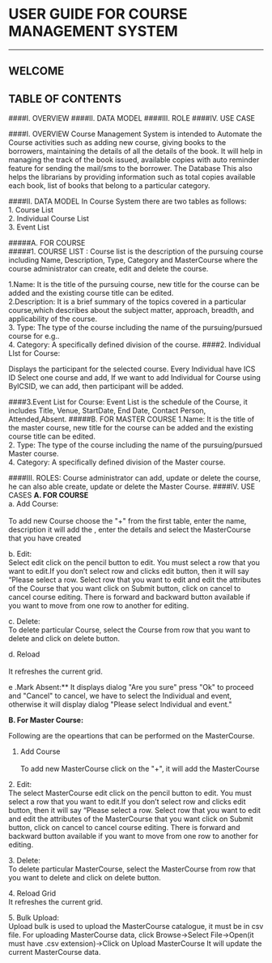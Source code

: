 # USER GUIDE FOR COURSE MANAGEMENT SYSTEM
****


## WELCOME

## TABLE OF CONTENTS

####I. OVERVIEW
####II. DATA MODEL
####III. ROLE
####IV. USE CASE

####I. OVERVIEW
Course Management System is intended to Automate the Course activities such as adding new course, giving books to the borrowers, maintaining the details of all the details of the book. It will help in managing the track of the book issued, available copies with auto reminder feature for sending the mail/sms to the borrower. The Database  This also helps the librarians by providing information such as total copies available each book, list of books that belong to a particular category. 

 
####II.	DATA MODEL
In Course System there are two tables as follows:
</br>1. Course List
</br>2. Individual Course List
</br>3. Event List
 

#####A.	FOR COURSE	
#####1.	COURSE LIST :
Course list is the description of the pursuing course including Name, Description, Type, Category and MasterCourse where the course administrator can create, edit and delete the course.
<P>1.Name:
It is the title of the pursuing course, new title for the course can be added and   the existing course title can be edited.
</br>2.Description:
It is a brief summary of the topics covered in a particular course,which describes about the subject matter, approach, breadth, and applicability of the course.
</br>3. Type:
The type of the course including the name of the pursuing/pursued course for e.g..
</br>4. Category:
A specifically defined division of the course.
####2. Individual LIst for Course:

Displays the participant for the selected course. Every Individual have ICS ID Select one course and add, If we want to add Individual for Course using ByICSID, we can add, then participant will be added.


####3.Event List for Course:
Event List is the schedule of the Course, it includes Title, Venue, StartDate, End Date, Contact Person, Attended,Absent.
#####B.	FOR MASTER COURSE
1.Name:
It is the title of the master course, new title for the course can be added and the existing course title can be edited.
</br>2. Type:
The type of the course including the name of the pursuing/pursued Master course.
</br>4. Category:
A specifically defined division of the Master course.

####III. ROLES:
Course administrator can add, update or delete the course, he can also able create, update or delete the Master Course.
####IV. USE CASES
**A.	FOR COURSE**
</BR>a.	Add Course:
	</br>	
	To add new Course choose  the "+" from the first table, enter the name, description it will add the , enter the details and select the MasterCourse that you have created
	
b.	Edit:
</br>
 Select edit click on the pencil button to edit. You must select a row that you want to edit.If you don’t select row and clicks edit button, then it will say “Please select a row. Select row that you want to edit and edit the attributes of the Course that you want click on Submit button, click on cancel to cancel course editing. There is forward and backward button available if you want to move from one row to another for editing.

c. Delete:
	</br>
		To delete particular Course, select the Course from row that you want to delete and click on delete button.

d.	Reload	
</br>
It refreshes the current grid.


e .Mark Absent:**
	It displays dialog "Are you sure" press "Ok" to proceed and "Cancel" to cancel, we have to select the Individual and event, otherwise it will display dialog "Please select Individual and event."
	
**B.	For Master Course:**


Following are the opeartions that can be performed on the MasterCourse.

1.	Add Course
	</br>	
To add new MasterCourse click on the "+", it will add the MasterCourse
	
<P>2.	Edit:
	</br>
	 The select MasterCourse edit click on the pencil button to edit. You must select a row that you want to edit.If you don’t select row and clicks edit button, then it will say “Please select a row. Select row that you want to edit and edit the attributes of the MasterCourse that you want click on Submit button, click on cancel to cancel course editing. There is forward and backward button available if you want to move from one row to another for editing.
	
<P>3. Delete:
</br>
To delete particular MasterCourse, select the MasterCourse from row that you want to delete and click on delete button.
<P>	4.	Reload Grid
</br>
	It refreshes the current grid.
<P>5. Bulk Upload:
</BR>Upload bulk is used to upload the MasterCourse catalogue, it must be in csv file.
For uploading MasterCourse data, click Browse->Select File->Open(it must have .csv extension)->Click on Upload MasterCourse It will update the current MasterCourse data.

	